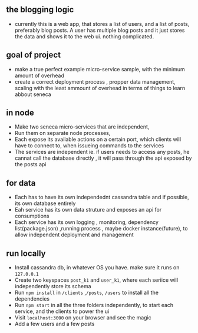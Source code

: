 ## the blogging logic
* currently this is a web app, that stores a list of users, and a list of posts, preferably blog posts. A user has multiple blog posts and it just stores the data and shows it to the web ui. nothing complicated.

## goal of project
* make a true perfect example micro-service sample, with the minimum amount of overhead
* create a correct deployment process , propper data management, scaling with the least ammount of overhead in terms of things to learn abbout seneca

## in node
* Make two seneca micro-services that are independent, 
* Run them on separate node processes,
* Each expose its available actions on a certain port, which clients will have to connect to, when issueing commands to the services
* The services are independent ie. if users needs to access any posts, he cannat call the database directly , it will pass through the api exposed by the posts api

## for data
* Each has to have its own independednt cassandra table and if possible, its own database entirely
* Eah service has its own data struture and exposes an api for consumptions
* Each service has its own logging , monitoring, dependency list(package.json) ,running process , maybe docker instance(future), to allow independent deployment and management

## run locally
* Install cassandra db, in whatever OS you have. make sure it runs on `127.0.0.1`
* Create two keyspaces `post_k1` and `user_k1`, where each seriice will independently store its schema
* Run `npm install` in `/clients` ,`/posts`, `/users` to install all the dependencies
* Run `npm start` in all the three folders independently, to start each service, and the clients to power the ui
* Visit `localhost:3000` on your browser and see the magic
* Add a few users and a few posts

